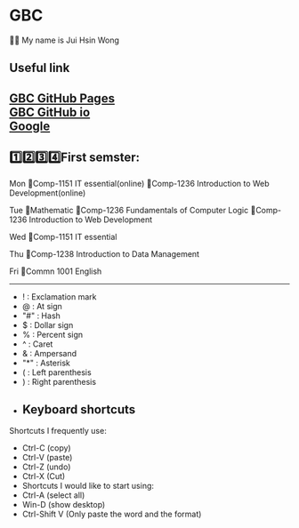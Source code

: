 # GBC
💁🏻 My name is Jui Hsin Wong

Useful link
---
[GBC GitHub Pages](https://pages.github.com/)<br>
[GBC GitHub io](https://spook0328.github.io/GBC/) <br>
[Google](https://www.google.com/)
---

1️⃣2️⃣3️⃣4️⃣First semster:
---
Mon
🤌Comp-1151 IT essential(online)
🤌Comp-1236 Introduction to Web Development(online)

Tue
🤌Mathematic
🤌Comp-1236 Fundamentals of Computer Logic
🤌Comp-1236 Introduction to Web Development

Wed
🤌Comp-1151 IT essential

Thu
🤌Comp-1238  Introduction to Data Management

Fri
🤌Commn 1001 English

---
- ! : Exclamation mark
- @ : At sign
- "#" : Hash
- $ : Dollar sign
- % : Percent sign
- ^ : Caret
- & : Ampersand
- "*" : Asterisk
- ( : Left parenthesis
- ) : Right parenthesis
- ## Keyboard shortcuts
Shortcuts I frequently use: 
- Ctrl-C (copy)
- Ctrl-V (paste)
- Ctrl-Z (undo)
- Ctrl-X (Cut)
- Shortcuts I would like to start using: 
- Ctrl-A (select all)
- Win-D (show desktop)
- Ctrl-Shift V (Only paste the word and the format)
